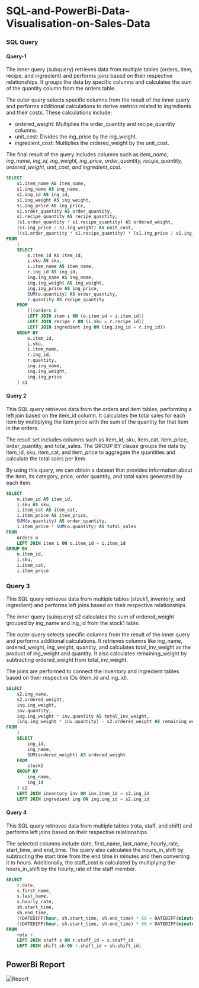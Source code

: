 # SQL-and-PowerBi-Data-Visualisation-on-Sales-Data
### SQL Query

#### Query-1
The inner query (subquery) retrieves data from multiple tables (orders, item, recipe, and ingredient) and performs joins based on their respective relationships. It groups the data by specific columns and calculates the sum of the quantity column from the orders table.

The outer query selects specific columns from the result of the inner query and performs additional calculations to derive metrics related to ingredients and their costs. These calculations include:
* ordered_weight: Multiplies the order_quantity and recipe_quantity columns.
* unit_cost: Divides the ing_price by the ing_weight.
* ingredient_cost: Multiplies the ordered_weight by the unit_cost.

The final result of the query includes columns such as *item_name, ing_name, ing_id, ing_weight, ing_price, order_quantity, recipe_quantity, ordered_weight, unit_cost, and ingredient_cost.*
```sql
SELECT
    s1.item_name AS item_name,
    s1.ing_name AS ing_name,
    s1.ing_id AS ing_id,
    s1.ing_weight AS ing_weight,
    s1.ing_price AS ing_price,
    s1.order_quantity AS order_quantity,
    s1.recipe_quantity AS recipe_quantity,
    (s1.order_quantity * s1.recipe_quantity) AS ordered_weight,
    (s1.ing_price / s1.ing_weight) AS unit_cost,
    ((s1.order_quantity * s1.recipe_quantity) * (s1.ing_price / s1.ing_weight)) AS ingredient_cost 
FROM
    (
    SELECT
        o.item_id AS item_id,
        i.sku AS sku,
        i.item_name AS item_name,
        r.ing_id AS ing_id,
        ing.ing_name AS ing_name,
        ing.ing_weight AS ing_weight,
        ing.ing_price AS ing_price,
        SUM(o.quantity) AS order_quantity,
        r.quantity AS recipe_quantity 
    FROM
        (((orders o
        LEFT JOIN item i ON (o.item_id = i.item_id))
        LEFT JOIN recipe r ON (i.sku = r.recipe_id))
        LEFT JOIN ingredient ing ON (ing.ing_id = r.ing_id))
    GROUP BY
        o.item_id,
        i.sku,
        i.item_name,
        r.ing_id,
        r.quantity,
        ing.ing_name,
        ing.ing_weight,
        ing.ing_price
    ) s1

```

#### Query 2

This SQL query retrieves data from the orders and item tables, performing a left join based on the item_id column. It calculates the total sales for each item by multiplying the item price with the sum of the quantity for that item in the orders.

The result set includes columns such as item_id, sku, item_cat, item_price, order_quantity, and total_sales. The GROUP BY clause groups the data by item_id, sku, item_cat, and item_price to aggregate the quantities and calculate the total sales per item.

By using this query, we can obtain a dataset that provides information about the item, its category, price, order quantity, and total sales generated by each item.

```sql
SELECT
    o.item_id AS item_id,
    i.sku AS sku,
    i.item_cat AS item_cat,
    i.item_price AS item_price,
    SUM(o.quantity) AS order_quantity,
    i.item_price * SUM(o.quantity) AS total_sales
FROM
    orders o
    LEFT JOIN item i ON o.item_id = i.item_id
GROUP BY
    o.item_id,
    i.sku,
    i.item_cat,
    i.item_price

```

### Query 3

This SQL query retrieves data from multiple tables (stock1, inventory, and ingredient) and performs left joins based on their respective relationships.

The inner query (subquery) s2 calculates the sum of ordered_weight grouped by ing_name and ing_id from the stock1 table.

The outer query selects specific columns from the result of the inner query and performs additional calculations. It retrieves columns like ing_name, ordered_weight, ing_weight, quantity, and calculates total_inv_weight as the product of ing_weight and quantity. It also calculates remaining_weight by subtracting ordered_weight from total_inv_weight.

The joins are performed to connect the inventory and ingredient tables based on their respective IDs (item_id and ing_id).

```sql
SELECT
    s2.ing_name,
    s2.ordered_weight,
    ing.ing_weight,
    inv.quantity,
    ing.ing_weight * inv.quantity AS total_inv_weight,
    (ing.ing_weight * inv.quantity) - s2.ordered_weight AS remaining_weight
FROM
    (
    SELECT
        ing_id,
        ing_name,
        SUM(ordered_weight) AS ordered_weight
    FROM
        stock1
    GROUP BY
        ing_name,
        ing_id
    ) s2
    LEFT JOIN inventory inv ON inv.item_id = s2.ing_id
    LEFT JOIN ingredient ing ON ing.ing_id = s2.ing_id

```

#### Query 4

This SQL query retrieves data from multiple tables (rota, staff, and shift) and performs left joins based on their respective relationships.

The selected columns include date, first_name, last_name, hourly_rate, start_time, and end_time. The query also calculates the hours_in_shift by subtracting the start time from the end time in minutes and then converting it to hours. Additionally, the staff_cost is calculated by multiplying the hours_in_shift by the hourly_rate of the staff member.

```sql
SELECT
    r.date,
    s.first_name,
    s.last_name,
    s.hourly_rate,
    sh.start_time,
    sh.end_time,
    ((DATEDIFF(hour, sh.start_time, sh.end_time) * 60 + DATEDIFF(minute, sh.start_time, sh.end_time))) / 60 AS hours_in_shift,
    ((DATEDIFF(hour, sh.start_time, sh.end_time) * 60 + DATEDIFF(minute, sh.start_time, sh.end_time))) / 60 * s.hourly_rate AS staff_cost
FROM
    rota r
    LEFT JOIN staff s ON r.staff_id = s.staff_id
    LEFT JOIN shift sh ON r.shift_id = sh.shift_id;

```

## PowerBi Report

![Report]([SQL_PROJECTS.pdf](https://github.com/nahidislamz/SQL-and-PowerBi-Data-Visualisation-on-Sales-Data/blob/main/SQL_PROJECTS.pdf))
